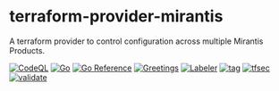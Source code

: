 # terraform-provider-mirantis

A terraform provider to control configuration across multiple Mirantis Products.

[![CodeQL](https://github.com/Richard-Barrett/terraform-provider-mirantis/actions/workflows/codeql-analysis.yml/badge.svg)](https://github.com/Richard-Barrett/terraform-provider-mirantis/actions/workflows/codeql-analysis.yml)
[![Go](https://github.com/Richard-Barrett/terraform-provider-mirantis/actions/workflows/go.yml/badge.svg?branch=main)](https://github.com/Richard-Barrett/terraform-provider-mirantis/actions/workflows/go.yml)
[![Go Reference](https://pkg.go.dev/badge/github.com/Richard-Barrett/terraform-provider-mirantis.svg)](https://pkg.go.dev/github.com/Richard-Barrett/terraform-provider-mirantis)
[![Greetings](https://github.com/Richard-Barrett/terraform-provider-mirantis/actions/workflows/greetings.yml/badge.svg?branch=main)](https://github.com/Richard-Barrett/terraform-provider-mirantis/actions/workflows/greetings.yml)
[![Labeler](https://github.com/Richard-Barrett/terraform-provider-mirantis/actions/workflows/label.yml/badge.svg)](https://github.com/Richard-Barrett/terraform-provider-mirantis/actions/workflows/label.yml)
[![tag](https://github.com/Richard-Barrett/terraform-provider-mirantis/actions/workflows/tag.yml/badge.svg)](https://github.com/Richard-Barrett/terraform-provider-mirantis/actions/workflows/tag.yml)
[![tfsec](https://github.com/Richard-Barrett/terraform-provider-mirantis/actions/workflows/tfsec.yaml/badge.svg)](https://github.com/Richard-Barrett/terraform-provider-mirantis/actions/workflows/tfsec.yaml)
[![validate](https://github.com/Richard-Barrett/terraform-provider-mirantis/actions/workflows/validate.yml/badge.svg)](https://github.com/Richard-Barrett/terraform-provider-mirantis/actions/workflows/validate.yml)


